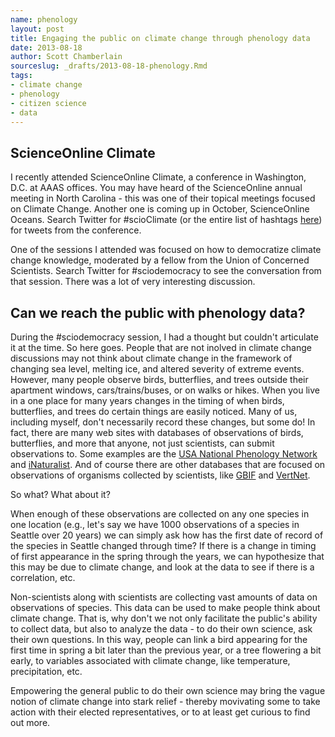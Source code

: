 ```yaml
---
name: phenology
layout: post
title: Engaging the public on climate change through phenology data
date: 2013-08-18
author: Scott Chamberlain
sourceslug: _drafts/2013-08-18-phenology.Rmd
tags:
- climate change
- phenology
- citizen science
- data
---
```


## ScienceOnline Climate

I recently attended ScienceOnline Climate, a conference in Washington, D.C. at AAAS offices. You may have heard of the ScienceOnline annual meeting in North Carolina - this was one of their topical meetings focused on Climate Change. Another one is coming up in October, ScienceOnline Oceans. Search Twitter for \#scioClimate (or the entire list of hashtags [here][tags]) for tweets from the conference.

One of the sessions I attended was focused on how to democratize climate change knowledge, moderated by a fellow from the Union of Concerned Scientists. Search Twitter for \#sciodemocracy to see the conversation from that session. There was a lot of very interesting discussion.

## Can we reach the public with phenology data?

During the \#sciodemocracy session, I had a thought but couldn't articulate it at the time. So here goes. People that are not inolved in climate change discussions may not think about climate change in the framework of changing sea level, melting ice, and altered severity of extreme events. However, many people observe birds, butterflies, and trees outside their apartment windows, cars/trains/buses, or on walks or hikes. When you live in a one place for many years changes in the timing of when birds, butterflies, and trees do certain things are easily noticed. Many of us, including myself, don't necessarily record these changes, but some do! In fact, there are many web sites with databases of observations of birds, butterflies, and more that anyone, not just scientists, can submit observations to. Some examples are the [USA National Phenology Network][usnpn] and [iNaturalist][inat]. And of course there are other databases that are focused on observations of organisms collected by scientists, like [GBIF][gbif] and [VertNet][vertnet]. 

So what? What about it?

When enough of these observations are collected on any one species in one location (e.g., let's say we have 1000 observations of a species in Seattle over 20 years) we can simply ask how has the first date of record of the species in Seattle changed through time? If there is a change in timing of first appearance in the spring through the years, we can hypothesize that this may be due to climate change, and look at the data to see if there is a correlation, etc. 

Non-scientists along with scientists are collecting vast amounts of data on observations of species. This data can be used to make people think about climate change. That is, why don't we not only facilitate the public's ability to collect data, but also to analyze the data - to do their own science, ask their own questions. In this way, people can link a bird appearing for the first time in spring a bit later than the previous year, or a tree flowering a bit early, to variables associated with climate change, like temperature, precipitation, etc. 

Empowering the general public to do their own science may bring the vague notion of climate change into stark relief - thereby movivating some to take action with their elected representatives, or to at least get curious to find out more. 

[tags]: https://gist.github.com/sckott/6213308
[usnpn]: https://www.usanpn.org/
[inat]: http://www.inaturalist.org/
[gbif]: http://www.gbif.org/
[vertnet]: http://vertnet.org/index.php
